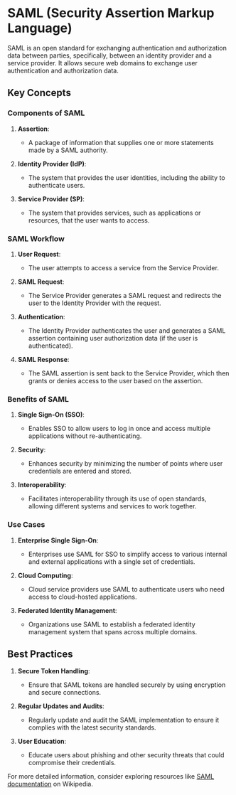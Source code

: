 # SAML (Security Assertion Markup Language)

SAML is an open standard for exchanging authentication and authorization data between parties, specifically, between an identity provider and a service provider. It allows secure web domains to exchange user authentication and authorization data.

## Key Concepts

### Components of SAML

1. **Assertion**:
   - A package of information that supplies one or more statements made by a SAML authority.

2. **Identity Provider (IdP)**:
   - The system that provides the user identities, including the ability to authenticate users.

3. **Service Provider (SP)**:
   - The system that provides services, such as applications or resources, that the user wants to access.

### SAML Workflow

1. **User Request**:
   - The user attempts to access a service from the Service Provider.

2. **SAML Request**:
   - The Service Provider generates a SAML request and redirects the user to the Identity Provider with the request.

3. **Authentication**:
   - The Identity Provider authenticates the user and generates a SAML assertion containing user authorization data (if the user is authenticated).

4. **SAML Response**:
   - The SAML assertion is sent back to the Service Provider, which then grants or denies access to the user based on the assertion.

### Benefits of SAML

1. **Single Sign-On (SSO)**:
   - Enables SSO to allow users to log in once and access multiple applications without re-authenticating.

2. **Security**:
   - Enhances security by minimizing the number of points where user credentials are entered and stored.

3. **Interoperability**:
   - Facilitates interoperability through its use of open standards, allowing different systems and services to work together.

### Use Cases

1. **Enterprise Single Sign-On**:
   - Enterprises use SAML for SSO to simplify access to various internal and external applications with a single set of credentials.

2. **Cloud Computing**:
   - Cloud service providers use SAML to authenticate users who need access to cloud-hosted applications.

3. **Federated Identity Management**:
   - Organizations use SAML to establish a federated identity management system that spans across multiple domains.

## Best Practices

1. **Secure Token Handling**:
   - Ensure that SAML tokens are handled securely by using encryption and secure connections.

2. **Regular Updates and Audits**:
   - Regularly update and audit the SAML implementation to ensure it complies with the latest security standards.

3. **User Education**:
   - Educate users about phishing and other security threats that could compromise their credentials.

For more detailed information, consider exploring resources like [SAML documentation](https://en.wikipedia.org/wiki/Security_Assertion_Markup_Language) on Wikipedia.
